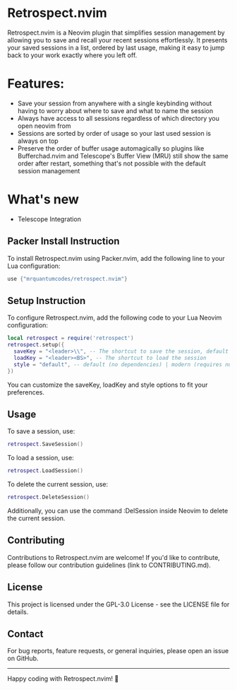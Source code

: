 # Retrospect.nvim

Retrospect.nvim is a Neovim plugin that simplifies session management by allowing you to save and recall your recent sessions effortlessly. It presents your saved sessions in a list, ordered by last usage, making it easy to jump back to your work exactly where you left off.

# Features:

* Save your session from anywhere with a single keybinding without having to worry about where to save and what to name the session
* Always have access to all sessions regardless of which directory you open neovim from
* Sessions are sorted by order of usage so your last used session is always on top
* Preserve the order of buffer usage automagically so plugins like Bufferchad.nvim and Telescope's Buffer View (MRU) still show the same order after restart, something that's not possible with the default session management

# What's new

* Telescope Integration


## Packer Install Instruction

To install Retrospect.nvim using Packer.nvim, add the following line to your Lua configuration:

```lua
use {"mrquantumcodes/retrospect.nvim"}
```



## Setup Instruction

To configure Retrospect.nvim, add the following code to your Lua Neovim configuration:

```lua
local retrospect = require('retrospect')
retrospect.setup({
  saveKey = "<leader>\\", -- The shortcut to save the session, default is leader+backslash(\)
  loadKey = "<leader><BS>", -- The shortcut to load the session
  style = "default", -- default (no dependencies) | modern (requires nui.nvim and dressing.nvim), telescope (requires telescope)
})
```

You can customize the saveKey, loadKey and style options to fit your preferences.


## Usage

To save a session, use:

```lua
retrospect.SaveSession()
```

To load a session, use:

```lua
retrospect.LoadSession()
```

To delete the current session, use:

```lua
retrospect.DeleteSession()
```

Additionally, you can use the command :DelSession inside Neovim to delete the current session.



## Contributing

Contributions to Retrospect.nvim are welcome! If you'd like to contribute, please follow our contribution guidelines (link to CONTRIBUTING.md).


## License

This project is licensed under the GPL-3.0 License - see the LICENSE file for details.


## Contact

For bug reports, feature requests, or general inquiries, please open an issue on GitHub.

---

Happy coding with Retrospect.nvim! 🚀
